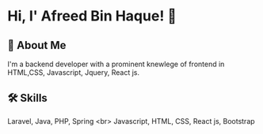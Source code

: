 

# Hi, I' Afreed Bin Haque! 👋



## 🚀 About Me
I'm a backend developer with a prominent knewlege of frontend in HTML,CSS, Javascript, Jquery, React js. 


## 🛠 Skills
Laravel, Java, PHP, Spring <br\> Javascript, HTML, CSS, React js, Bootstrap

